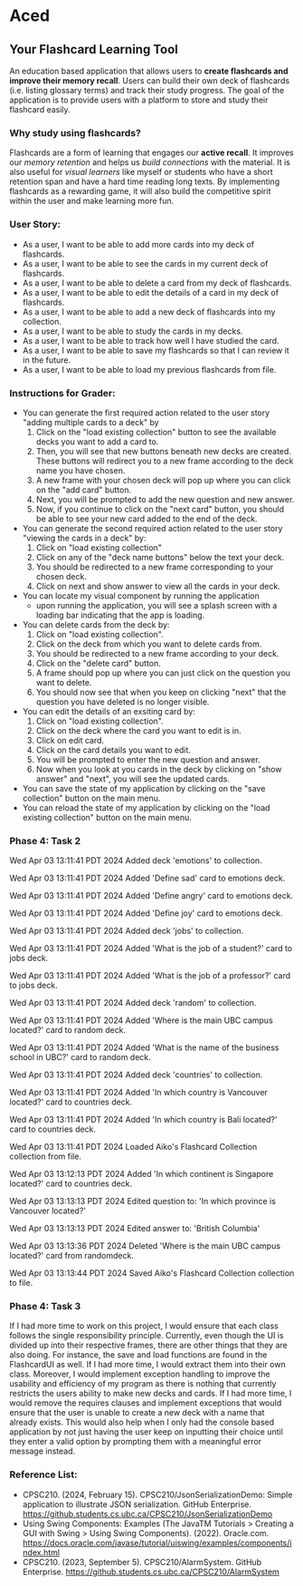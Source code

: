 # Aced

## Your Flashcard Learning Tool

An education based application that allows users to **create flashcards and 
improve their memory recall**. Users can build their own deck of flashcards 
(i.e. listing glossary terms) and track their study progress. The goal of 
the application is to provide users with a platform to store and study their 
flashcard easily. 

### Why study using flashcards?

Flashcards are a form of learning that engages our **active recall**. It improves
our *memory retention* and helps us *build connections* with the material.
It is also useful for *visual learners* like myself or students who have a short 
retention span and have a hard time reading long texts. By implementing flashcards 
as a rewarding game, it will also build the competitive spirit within the user 
and make learning more fun. 

### User Story:
- As a user, I want to be able to add more cards into my deck of flashcards.
- As a user, I want to be able to see the cards in my current deck of flashcards.
- As a user, I want to be able to delete a card from my deck of flashcards. 
- As a user, I want to be able to edit the details of a card in my deck of flashcards.
- As a user, I want to be able to add a new deck of flashcards into my collection. 
- As a user, I want to be able to study the cards in my decks. 
- As a user, I want to be able to track how well I have studied the card.
- As a user, I want to be able to save my flashcards so that I can review it in the future. 
- As a user, I want to be able to load my previous flashcards from file. 
 
### Instructions for Grader:
- You can generate the first required action related to the user story 
"adding multiple cards to a deck" by 
  1.  Click on the "load existing collection" button to see the available 
      decks you want to add a card to.
  2. Then, you will see that new buttons beneath new decks are created. 
     These buttons will redirect you to a new frame according to the 
     deck name you have chosen. 
  3. A new frame with your chosen deck will pop up where you can click on 
     the "add card" button. 
  4. Next, you will be prompted to add the new question and new answer. 
  5. Now, if you continue to click on the "next card" button, you should 
     be able to see your new card added to the end of the deck.
- You can generate the second required action related to the user story 
  "viewing the cards in a deck" by:
  1. Click on "load existing collection"
  2. Click on any of the "deck name buttons" below the text your deck.
  3. You should be redirected to a new frame corresponding to your chosen deck.
  4. Click on next and show answer to view all the cards in your deck.
- You can locate my visual component by running the application
  - upon running the application, you will see a splash screen with a loading bar 
    indicating that the app is loading. 
- You can delete cards from the deck by: 
  1. Click on "load existing collection".
  2. Click on the deck from which you want to delete cards from. 
  3. You should be redirected to a new frame according to your deck.
  4. Click on the "delete card" button. 
  5. A frame should pop up where you can just click on the question you 
     want to delete. 
  6. You should now see that when you keep on clicking "next" that the 
     question you have deleted is no longer visible. 
- You can edit the details of an exsiting card by: 
  1. Click on "load existing collection". 
  2. Click on the deck where the card you want to edit is in. 
  3. Click on edit card. 
  4. Click on the card details you want to edit. 
  5. You will be prompted to enter the new question and answer. 
  6. Now when you look at you cards in the deck by clicking on "show answer" 
     and "next", you will see the updated cards. 
- You can save the state of my application by clicking on the "save collection" 
  button on the main menu. 
- You can reload the state of my application by clicking on the "load existing collection" 
  button on the main menu.

### Phase 4: Task 2
Wed Apr 03 13:11:41 PDT 2024
Added deck 'emotions' to collection.

Wed Apr 03 13:11:41 PDT 2024
Added 'Define sad' card to emotions deck.

Wed Apr 03 13:11:41 PDT 2024
Added 'Define angry' card to emotions deck.

Wed Apr 03 13:11:41 PDT 2024
Added 'Define joy' card to emotions deck.

Wed Apr 03 13:11:41 PDT 2024
Added deck 'jobs' to collection.

Wed Apr 03 13:11:41 PDT 2024
Added 'What is the job of a student?' card to jobs deck.

Wed Apr 03 13:11:41 PDT 2024
Added 'What is the job of a professor?' card to jobs deck.

Wed Apr 03 13:11:41 PDT 2024
Added deck 'random' to collection.

Wed Apr 03 13:11:41 PDT 2024
Added 'Where is the main UBC campus located?' card to random deck.

Wed Apr 03 13:11:41 PDT 2024
Added 'What is the name of the business school in UBC?' card to random deck.

Wed Apr 03 13:11:41 PDT 2024
Added deck 'countries' to collection.

Wed Apr 03 13:11:41 PDT 2024
Added 'In which country is Vancouver located?' card to countries deck.

Wed Apr 03 13:11:41 PDT 2024
Added 'In which country is Bali located?' card to countries deck.

Wed Apr 03 13:11:41 PDT 2024
Loaded Aiko's Flashcard Collection collection from file.

Wed Apr 03 13:12:13 PDT 2024
Added 'In which continent is Singapore located?' card to countries deck.

Wed Apr 03 13:13:13 PDT 2024
Edited question to: 'In which province is Vancouver located?'

Wed Apr 03 13:13:13 PDT 2024
Edited answer to: 'British Columbia'

Wed Apr 03 13:13:36 PDT 2024
Deleted 'Where is the main UBC campus located?' card from randomdeck.

Wed Apr 03 13:13:44 PDT 2024
Saved Aiko's Flashcard Collection collection to file.

### Phase 4: Task 3
If I had more time to work on this project, I would ensure that each class follows 
the single responsibility principle. Currently, even though the UI is divided up 
into their respective frames, there are other things that they are also doing. 
For instance, the save and load functions are found in the FlashcardUI as well. If 
I had more time, I would extract them into their own class. Moreover, I would 
implement exception handling to improve the usability and efficiency of my program as 
there is nothing that currently restricts the users ability to make new decks and cards. 
If I had more time, I would remove the requires clauses and implement exceptions that 
would ensure that the user is unable to create a new deck with a name that already exists. 
This would also help when I only had the console based application by not just having 
the user keep on inputting their choice until they enter a valid option by prompting 
them with a meaningful error message instead. 

### Reference List:
- CPSC210. (2024, February 15). CPSC210/JsonSerializationDemo:
    Simple application to illustrate JSON serialization. 
    GitHub Enterprise. https://github.students.cs.ubc.ca/CPSC210/JsonSerializationDemo
- Using Swing Components: Examples (The JavaTM Tutorials > 
  Creating a GUI with Swing > Using Swing Components). (2022). 
  Oracle.com. https://docs.oracle.com/javase/tutorial/uiswing/examples/components/index.html
- CPSC210. (2023, September 5). CPSC210/AlarmSystem. 
  GitHub Enterprise. https://github.students.cs.ubc.ca/CPSC210/AlarmSystem

